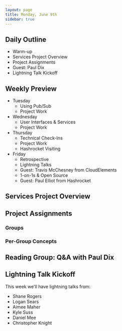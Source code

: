```yaml
---
layout: page
title: Monday, June 9th
sidebar: true
---
```


## Daily Outline

* Warm-up
* Services Project Overview
* Project Assignments
* Guest: Paul Dix
* Lightning Talk Kickoff

## Weekly Preview

* Tuesday
  * Using Pub/Sub
  * Project Work
* Wednesday
  * User Interfaces & Services
  * Project Work
* Thursday
  * Technical Check-Ins
  * Project Work
  * Hashrocket Visiting
* Friday
  * Retrospective
  * Lightning Talks
  * Guest: Travis McChesney from CloudElements
  * 1-on-1s & Open Source
  * Guest: Paul Elliot from Hashrocket

## Services Project Overview

## Project Assignments

### Groups

### Per-Group Concepts

## Reading Group: Q&A with Paul Dix

## Lightning Talk Kickoff

This week we'll have lightning talks from:

* Shane Rogers
* Logan Sears
* Aimee Maher
* Kyle Suss
* Daniel Mee
* Christopher Knight
